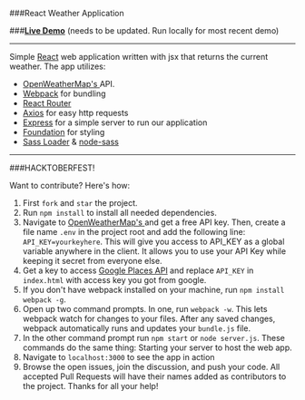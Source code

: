###React Weather Application

###**[Live Demo](http://still-springs-11020.herokuapp.com/)** (needs to be updated. Run locally for most recent demo)

-------------

Simple [React](https://facebook.github.io/react/) web application written with jsx that returns the current weather. The app utilizes:
* [OpenWeatherMap's ](http://openweathermap.org/) API.
* [Webpack](https://webpack.github.io/) for bundling
* [React Router](https://github.com/reactjs/react-router)
* [Axios](https://github.com/mzabriskie/axios) for easy http requests
* [Express](https://expressjs.com/) for a simple server to run our application
* [Foundation](http://foundation.zurb.com/) for styling
* [Sass Loader](https://github.com/jtangelder/sass-loader) & [node-sass](https://github.com/sass/node-sass)

-------------

###HACKTOBERFEST!

Want to contribute? Here's how:

1. First ```fork``` and ```star``` the project.
2. Run ```npm install``` to install all needed dependencies.
3. Navigate to [OpenWeatherMap's ](http://openweathermap.org/) and get a free API key. Then, create a file name ```.env``` in the project root and add the following line: ```API_KEY=yourkeyhere```. This will give you access to API_KEY as a global variable anywhere in the client. It allows you to use your API Key while keeping it secret from everyone else.
4. Get a key to access [Google Places API](https://developers.google.com/places/web-service/get-api-key) and replace `API_KEY` in `index.html` with access key you got from google.
5. If you don't have webpack installed on your machine, run ```npm install webpack -g```.
6. Open up two command prompts. In one, run ```webpack -w```. This lets webpack watch for changes to your files. After any saved changes, webpack automatically runs and updates your ```bundle.js``` file.
7. In the other command prompt run ```npm start``` or ```node server.js```. These commands do the same thing: Starting your server to host the web app.
8. Navigate to ```localhost:3000``` to see the app in action
9. Browse the open issues, join the discussion, and push your code. All accepted Pull Requests will have their names added as contributors to the project. Thanks for all your help!
